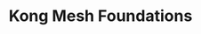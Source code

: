 ---
title: Kong Mesh Foundations
issueDate: 30 Oct 2022
badgeImage: public/about/certifications/kong_mesh.png
---